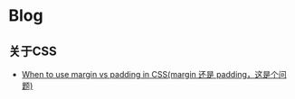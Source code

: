 # Blog

## 关于CSS
- [When to use margin vs padding in CSS(margin 还是 padding，这是个问题)](https://github.com/shifengchen/blog/issues/1)